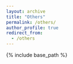 ```yaml
---
layout: archive
title: "Others"
permalink: /others/
author_profile: true
redirect_from:
  - /others
---
```


{% include base_path %}
